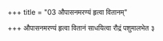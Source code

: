 +++
title = "03 औपासनमरण्यं हृत्वा वितानम्"

+++
औपासनमरण्यं हृत्वा वितानं साधयित्वा रौद्रं पशुमालभेत ३